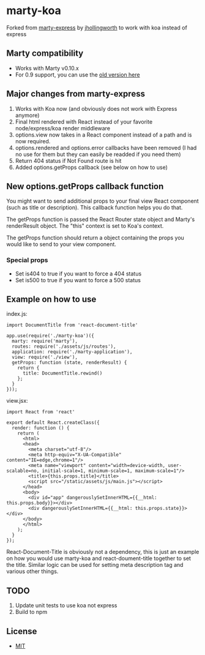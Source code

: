 # marty-koa

Forked from [marty-express](https://github.com/martyjs/marty-express) by [jhollingworth](https://github.com/jhollingworth) to work with koa instead of express

## Marty compatibility
* Works with Marty v0.10.x
* For 0.9 support, you can use the [old version here](https://github.com/bishtawi/marty-koa/tree/marty-v0.9)

## Major changes from marty-express
1. Works with Koa now (and obviously does not work with Express anymore)
2. Final html rendered with React instead of your favorite node/express/koa render middleware
3. options.view now takes in a React component instead of a path and is now required.
4. options.rendered and options.error callbacks have been removed (I had no use for them but they can easily be readded if you need them)
5. Return 404 status if Not Found route is hit
6. Added options.getProps callback (see below on how to use)

## New options.getProps callback function

You might want to send additional props to your final view React component (such as title or description). This callback function helps you do that.

The getProps function is passed the React Router state object and Marty's renderResult object. The "this" context is set to Koa's context.

The getProps function should return a object containing the props you would like to send to your view component.

### Special props
* Set is404 to true if you want to force a 404 status
* Set is500 to true if you want to force a 500 status

## Example on how to use

index.js:
````
import DocumentTitle from 'react-document-title'

app.use(require('./marty-koa')({
  marty: require('marty'),
  routes: require('./assets/js/routes'),
  application: require('./marty-application'),
  view: require('./view'),
  getProps: function (state, renderResult) {
    return {
      title: DocumentTitle.rewind()
    };
  }
}));
````

view.jsx:
````
import React from 'react'

export default React.createClass({
  render: function () {
    return (
      <html>
      <head>
        <meta charset="utf-8"/>
        <meta http-equiv="X-UA-Compatible" content="IE=edge,chrome=1"/>
        <meta name="viewport" content="width=device-width, user-scalable=no, initial-scale=1, minimum-scale=1, maximum-scale=1"/>
        <title>{this.props.title}</title>
        <script src="/static/assets/js/main.js"></script>
      </head>
      <body>
        <div id="app" dangerouslySetInnerHTML={{__html: this.props.body}}></div>
        <div dangerouslySetInnerHTML={{__html: this.props.state}}></div>
      </body>
      </html>
    );
  }
});
````

React-Document-Title is obviously not a dependency, this is just an example on how you would use marty-koa and react-doument-title together to set the title. Similar logic can be used for setting meta description tag and various other things.

## TODO
1. Update unit tests to use koa not express
2. Build to npm

## License

* [MIT](https://raw.githubusercontent.com/bishtawi/marty-koa/master/LICENSE)